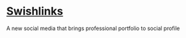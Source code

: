 # [Swishlinks](https://www.swishlinks.com/download/)
A new social media that brings professional portfolio to social profile
